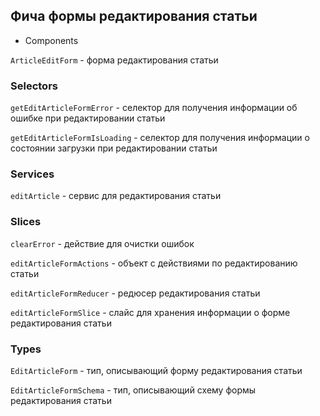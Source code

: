 ## Фича формы редактирования статьи

- Components

`ArticleEditForm` - форма редактирования статьи

### Selectors

`getEditArticleFormError` - селектор для получения информации об ошибке при редактировании статьи

`getEditArticleFormIsLoading` - селектор для получения информации о состоянии загрузки при редактировании статьи

### Services

`editArticle` - сервис для редактирования статьи

### Slices

`clearError` - действие для очистки ошибок

`editArticleFormActions` - объект с действиями по редактированию статьи

`editArticleFormReducer` - редюсер редактирования статьи

`editArticleFormSlice` - слайс для хранения информации о форме редактирования статьи

### Types

`EditArticleForm` - тип, описывающий форму редактирования статьи

`EditArticleFormSchema` - тип, описывающий схему формы редактирования статьи
